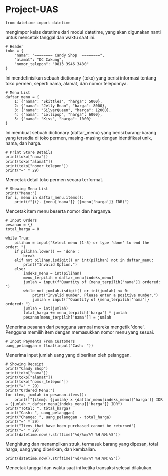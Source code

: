 # Project-UAS

    from datetime import datetime

mengimpor kelas datetime dari modul datetime, yang akan digunakan nanti untuk mencetak tanggal dan waktu saat ini.

    # Header
    toko = {
        "nama": "======== Candy Shop  ========",
        "alamat": "DC Cakung",
        "nomor_telepon": "0813 3946 3480"
    }

Ini mendefinisikan sebuah dictionary (toko) yang berisi informasi tentang toko permen, seperti nama, alamat, dan nomor teleponnya.

    # Menu List
    daftar_menu = {
        1: {"nama": "Skittles", "harga": 5000},
        2: {"nama": "Jelly Bean", "harga": 8000},
        3: {"nama": "SilverQueen", "harga": 12000},
        4: {"nama": "Lollipop", "harga": 6000},
        5: {"nama": "Kiss", "harga": 1000}
    }

Ini membuat sebuah dictionary (daftar_menu) yang berisi barang-barang yang tersedia di toko permen, masing-masing dengan identifikasi unik, nama, dan harga.

    # Print Store Details
    print(toko["nama"])
    print(toko["alamat"])
    print(toko["nomor_telepon"])
    print("=" * 29)

Mencetak detail toko permen secara terformat.

    # Showing Menu List
    print("Menu:")
    for i, menu in daftar_menu.items():
        print(f"{i}. {menu['nama']} ({menu['harga']} IDR)")

Mencetak item menu beserta nomor dan harganya.

    # Input Orders
    pesanan = {}
    total_harga = 0

    while True:
        pilihan = input("Select menu (1-5) or type 'done' to end the order: ")
        if pilihan.lower() == 'done':
            break
        elif not pilihan.isdigit() or int(pilihan) not in daftar_menu:
            print("Invalid Option.")
        else:
            indeks_menu = int(pilihan)
            menu_terpilih = daftar_menu[indeks_menu]
            jumlah = input(f"Quantity of {menu_terpilih['nama']} ordered: ")
            while not jumlah.isdigit() or int(jumlah) <= 0:
                print("Invalid number. Please enter a positive number.")
                jumlah = input(f"Quantity of {menu_terpilih['nama']} ordered: ")
            jumlah = int(jumlah)
            total_harga += menu_terpilih['harga'] * jumlah
            pesanan[menu_terpilih['nama']] = jumlah

Menerima pesanan dari pengguna sampai mereka mengetik 'done'. Pengguna memilih item dengan memasukkan nomor menu yang sesuai.

    # Input Payments From Customers
    uang_pelanggan = float(input("Cash: "))

Menerima input jumlah uang yang diberikan oleh pelanggan.

    # Showing Receipt
    print("Candy Shop")
    print(toko["nama"])
    print(toko["alamat"])
    print(toko["nomor_telepon"])
    print("=" * 29)
    print("Ordered Menu:")
    for item, jumlah in pesanan.items():
        print(f"{item}: {jumlah} x {daftar_menu[indeks_menu]['harga']} IDR = {jumlah * daftar_menu[indeks_menu]['harga']} IDR")
    print("Total: ", total_harga)
    print("Cash: ", uang_pelanggan)
    print("Change: ", uang_pelanggan - total_harga)
    print("=" * 29)
    print("Items that have been purchased cannot be returned")
    print("=" * 29)
    print(datetime.now().strftime("%d/%m/%Y %H:%M:%S"))

Menghitung dan menampilkan struk, termasuk barang yang dipesan, total harga, uang yang diberikan, dan kembalian.

    print(datetime.now().strftime("%d/%m/%Y %H:%M:%S"))

Mencetak tanggal dan waktu saat ini ketika transaksi selesai dilakukan.